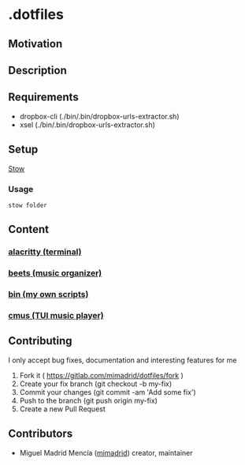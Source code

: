# .dotfiles

<!-- picture here alacritty, nvim, tmux -->

## Motivation

<!-- Personal dotfiles -->

## Description

## Requirements
- dropbox-cli (./bin/.bin/dropbox-urls-extractor.sh)
- xsel (./bin/.bin/dropbox-urls-extractor.sh)

## Setup

[Stow](https://www.gnu.org/software/stow/)

### Usage

`stow folder`

## Content

### [alacritty (terminal)](./alacritty/.config/alacritty)

### [beets (music organizer)](./beets/.config/beets)

### [bin (my own scripts)](./bin/.bin)

### [cmus (TUI music player)](./cmus/.config/cmus)

## Contributing

I only accept bug fixes, documentation and interesting features for me

1. Fork it ( <https://gitlab.com/mimadrid/dotfiles/fork> )
1. Create your fix branch (git checkout -b my-fix)
1. Commit your changes (git commit -am 'Add some fix')
1. Push to the branch (git push origin my-fix)
1. Create a new Pull Request

## Contributors

- Miguel Madrid Mencía ([mimadrid](https://github.com/mimadrid)) creator, maintainer
